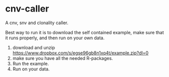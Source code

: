 cnv-caller
==========

A cnv, snv and clonality caller.

Best way to run it is to download the self contained example,
make sure that it runs properly, and then run on your own data.

1) download and unzip https://www.dropbox.com/s/egse96gb8n1xq4t/example.zip?dl=0
2) make sure you have all the needed R-packages.
3) Run the example.
4) Run on your data.
